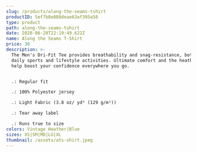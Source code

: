 ```yaml
---
slug: /products/along-the-seams-tshirt
productID: 5ef7b8e088deae63af395a58
type: product
path: along-the-seams-tshirt
date: 2020-06-28T22:19:49.622Z
name: Along the Seams T-Shirt
price: 30
description: >-
  The Men's Dri-Fit Tee provides breathability and snag-resistance, both during
  daily sports and lifestyle activities. Ultimate comfort and the heathered look
  help boost your confidence everywhere you go.


  .: Regular fit

  .: 100% Polyester jersey

  .: Light Fabric (3.8 oz/ yd² (129 g/m²))

  .: Tear away label

  .: Runs true to size
colors: Vintage Heather|Blue
sizes: XS|SM|MD|LG|XL
thumbnail: /assets/ats-shirt.jpeg
---
```

